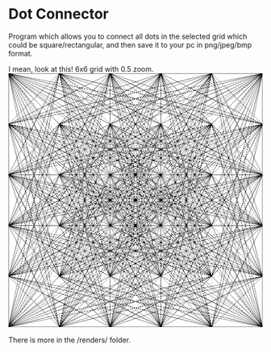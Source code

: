 # Dot Connector

Program which allows you to connect all dots in the selected grid which could be square/rectangular, and then save it to your pc in png/jpeg/bmp format.

I mean, look at this! 6x6 grid with 0.5 zoom.
![6x6_grid](https://raw.githubusercontent.com/Matroftt/dot-connector/refs/heads/main/renders/0.5_6x6_render.png)

There is more in the /renders/ folder.

